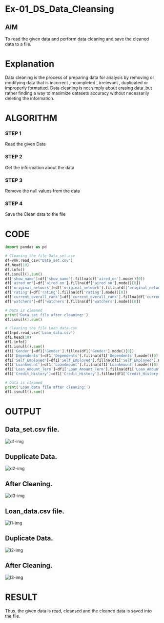 # Ex-01_DS_Data_Cleansing


## AIM
To read the given data and perform data cleaning and save the cleaned data to a file. 

# Explanation
Data cleaning is the process of preparing data for analysis by removing or modifying data that is incorrect ,incompleted , irrelevant , duplicated or improperly formatted. 
Data cleaning is not simply about erasing data ,but rather finding a way to maximize datasets accuracy without necessarily deleting the information. 

# ALGORITHM
### STEP 1
Read the given Data
### STEP 2
Get the information about the data
### STEP 3
Remove the null values from the data
### STEP 4
Save the Clean data to the file

# CODE

```python
import pandas as pd

# Cleaning the file Data_set.csv
df=vmk.read_csv("Data_set.csv")
df.head(10)
df.info()
df.isnull().sum()
df['show_name']=df['show_name'].fillna(df['aired_on'].mode()[0])
df['aired_on']=df['aired_on'].fillna(df['aired_on'].mode()[0])
df['original_network']=df['original_network'].fillna(df['original_network'].mode()[0])
df['rating']=df['rating'].fillna(df['rating'].mode()[0])
df['current_overall_rank']=df['current_overall_rank'].fillna(df['current_overall_rank'].mode()[0])
df['watchers']=df['watchers'].fillna(df['watchers'].mode()[0])

# Data is cleaned
print('Data_set file after cleaning:')
df.isnull().sum()

# Cleaning the file Loan_data.csv
df1=pd.read_csv('Loan_data.csv')
df1.head(10)
df1.info()
df1.isnull().sum()
df1['Gender']=df1['Gender'].fillna(df1['Gender'].mode()[0])
df1['Dependents']=df1['Dependents'].fillna(df1['Dependents'].mode()[0])
df1['Self_Employed']=df1['Self_Employed'].fillna(df1['Self_Employed'].mode()[0])
df1['LoanAmount']=df1['LoanAmount'].fillna(df1['LoanAmount'].mode()[0])
df1['Loan_Amount_Term']=df1['Loan_Amount_Term'].fillna(df1['Loan_Amount_Term'].mode()[0])
df1['Credit_History']=df1['Credit_History'].fillna(df1['Credit_History'].mode()[0])

# Data is cleaned
print('Loan_data file after cleaning:')
df1.isnull().sum()
```

# OUTPUT

## Data_set.csv file.

![d1-img](https://github.com/venkatamohankrishnagithub/ODD2023-Datascience-Ex01/assets/127727792/d62f6393-0ae5-4097-807b-70a32ba7e5a9)

## Dupplicate Data.

![d2-img](https://github.com/venkatamohankrishnagithub/ODD2023-Datascience-Ex01/assets/127727792/143a1484-d871-4e1e-937f-5badb9ad3de2)

## After Cleaning.

![d3-img](https://github.com/venkatamohankrishnagithub/ODD2023-Datascience-Ex01/assets/127727792/9bccbaaa-5ca3-414f-a5df-59b5e273bc48)

## Loan_data.csv file.

![l1-img](https://github.com/venkatamohankrishnagithub/ODD2023-Datascience-Ex01/assets/127727792/44d78198-ec0b-4559-a141-a3ab26e8c1cc)

## Duplicate Data.

![l2-img](https://github.com/venkatamohankrishnagithub/ODD2023-Datascience-Ex01/assets/127727792/eac93770-e549-43ec-8dd6-e70147a29cf9)

## After Cleaning.

![l3-img](https://github.com/venkatamohankrishnagithub/ODD2023-Datascience-Ex01/assets/127727792/8dd19746-e8e7-4197-bd5d-048ea876cfb9)

# RESULT
Thus, the given data is read, cleansed and the cleaned data is saved into the file.
